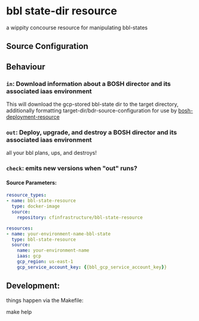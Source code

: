 # bbl state-dir resource
a wippity concourse resource for manipulating bbl-states

## Source Configuration

## Behaviour

### `in`: Download information about a BOSH director and its associated iaas environment

This will download the gcp-stored bbl-state dir to the target directory,
additionally formatting target-dir/bdr-source-configuration for use by [bosh-deployment-resource](https://github.com/cloudfoundry/bosh-deployment-resource)

### `out`: Deploy, upgrade, and destroy a BOSH director and its associated iaas environment

all your bbl plans, ups, and destroys!

### `check`: emits new versions when "out" runs?

#### Source Parameters:

```yaml
resource_types:
- name: bbl-state-resource
  type: docker-image
  source:
    repository: cfinfrastructure/bbl-state-resource

resources:
- name: your-environment-name-bbl-state
  type: bbl-state-resource
  source:
    name: your-environment-name
    iaas: gcp
    gcp_region: us-east-1
    gcp_service_account_key: {{bbl_gcp_service_account_key}}
```

## Development:

things happen via the Makefile:

make help
